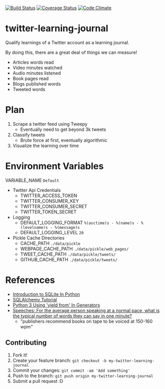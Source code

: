 [![Build Status](https://travis-ci.org/DEV3L/twitter-learning-journal.svg?branch=master)](https://travis-ci.org/DEV3L/twitter-learning-journal)
[![Coverage Status](https://coveralls.io/repos/github/DEV3L/twitter-learning-journal/badge.svg)](https://coveralls.io/github/DEV3L/twitter-learning-journal)
[![Code Climate](https://codeclimate.com/github/DEV3L/twitter-learning-journal/badges/gpa.svg)](https://codeclimate.com/github/DEV3L/twitter-learning-journal)

# twitter-learning-journal
Qualify learnings of a Twitter account as a learning journal.

By doing this, there are a great deal of things we can measure!
* Articles words read
* Video minutes watched
* Audio minutes listened
* Book pages read
* Blogs published words
* Tweeted words

# Plan

1. Scrape a twitter feed using Tweepy
    * Eventually need to get beyond 3k tweets
2. Classify tweets
    * Brute force at first, eventually algorithmic
3. Visualize the learning over time


# Environment Variables
VARIABLE_NAME `Default`
* Twitter Api Credentials
  * TWITTER_ACCESS_TOKEN
  * TWITTER_CONSUMER_KEY
  * TWITTER_CONSUMER_SECRET
  * TWITTER_TOKEN_SECRET
* Logging
  * DEFAULT_LOGGING_FORMAT `%(asctime)s - %(name)s - %(levelname)s - %(message)s`
  * DEFAULT_LOGGING_LEVEL `20`
* Pickle Cache Directories
  * CACHE_PATH `./data/pickle`
  * WEBPAGE_CACHE_PATH `./data/pickle/web_pages/`
  * TWEET_CACHE_PATH `./data/pickle/tweets/`
  * GITHUB_CACHE_PATH `./data/pickle/tweets/`
  
# References

* [Introduction to SQLite In Python](https://www.pythoncentral.io/introduction-to-sqlite-in-python/)
* [SQLAlchemy Tutorial](http://docs.sqlalchemy.org/en/latest/orm/tutorial.html)
* [Python 3 Using 'yield from' In Generators](http://simeonvisser.com/posts/python-3-using-yield-from-in-generators-part-1.html)
* [Speeches: For the average person speaking at a normal pace, what is the typical number of words they can say in one minute?](https://www.quora.com/Speeches-For-the-average-person-speaking-at-a-normal-pace-what-is-the-typical-number-of-words-they-can-say-in-one-minute)
  * "publishers recommend books on tape to be voiced at 150-160 wpm"


## Contributing

1. Fork it!
2. Create your feature branch: `git checkout -b my-twitter-learning-journal`
3. Commit your changes: `git commit -am 'Add something'`
4. Push to the branch: `git push origin my-twitter-learning-journal`
5. Submit a pull request :D
